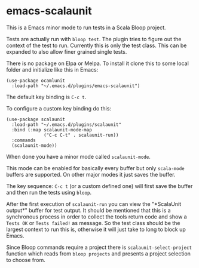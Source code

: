 # emacs-scalaunit

This is a Emacs minor mode to run tests in a Scala Bloop project.

Tests are actually run with `bloop test`. The plugin tries to figure out the context of the test to run. Currently this is only the test class. This can be expanded to also allow finer grained single tests.

There is no package on Elpa or Melpa.
To install it clone this to some local folder and initialize like this in Emacs:

```
(use-package ocamlunit
  :load-path "~/.emacs.d/plugins/emacs-scalaunit")
```

The default key binding is `C-c t`.

To configure a custom key binding do this:

```
(use-package scalaunit
  :load-path "~/.emacs.d/plugins/scalaunit"
  :bind (:map scalaunit-mode-map
              ("C-c C-t" . scalaunit-run))
  :commands
  (scalaunit-mode))
```

When done you have a minor mode called `scalaunit-mode`.

This mode can be enabled for basically every buffer but only `scala-mode` buffers are supported.
On other major modes it just saves the buffer.

The key sequence: `C-c t` (or a custom defined one) will first save the buffer and then run the tests using `bloop`.

After the first execution of `scalaunit-run` you can view the "\*ScalaUnit output\*" buffer for test output. It should be mentioned that this is a synchronous process in order to collect the tools return code and show a `Tests OK` or `Tests failed!` as message. So the test class should be the largest context to run this is, otherwise it will just take to long to block up Emacs.

Since Bloop commands require a project there is `scalaunit-select-project` function which reads from `bloop projects` and presents a project selection to choose from.
